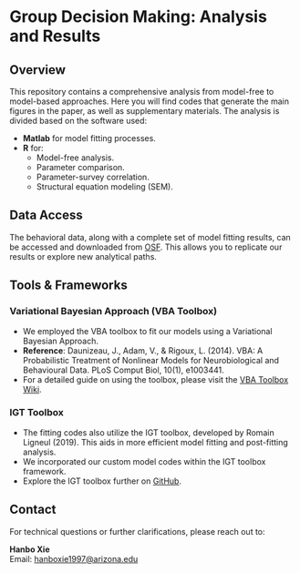 # Group Decision Making: Analysis and Results

## Overview
This repository contains a comprehensive analysis from model-free to model-based approaches. Here you will find codes that generate the main figures in the paper, as well as supplementary materials. The analysis is divided based on the software used:

- **Matlab** for model fitting processes.
- **R** for:
  - Model-free analysis.
  - Parameter comparison.
  - Parameter-survey correlation.
  - Structural equation modeling (SEM).

## Data Access

The behavioral data, along with a complete set of model fitting results, can be accessed and downloaded from [OSF](https://osf.io/8p9r3/). This allows you to replicate our results or explore new analytical paths.

## Tools & Frameworks

### Variational Bayesian Approach (VBA Toolbox)
- We employed the VBA toolbox to fit our models using a Variational Bayesian Approach.
- **Reference**: Daunizeau, J., Adam, V., & Rigoux, L. (2014). VBA: A Probabilistic Treatment of Nonlinear Models for Neurobiological and Behavioural Data. PLoS Comput Biol, 10(1), e1003441.
- For a detailed guide on using the toolbox, please visit the [VBA Toolbox Wiki](https://mbb-team.github.io/VBA-toolbox/wiki/).

### IGT Toolbox
- The fitting codes also utilize the IGT toolbox, developed by Romain Ligneul (2019). This aids in more efficient model fitting and post-fitting analysis.
- We incorporated our custom model codes within the IGT toolbox framework.
- Explore the IGT toolbox further on [GitHub](https://github.com/romainligneul/igt-toolbox).

## Contact

For technical questions or further clarifications, please reach out to:

**Hanbo Xie**  
Email: [hanboxie1997@arizona.edu](mailto:hanboxie1997@arizona.edu)

